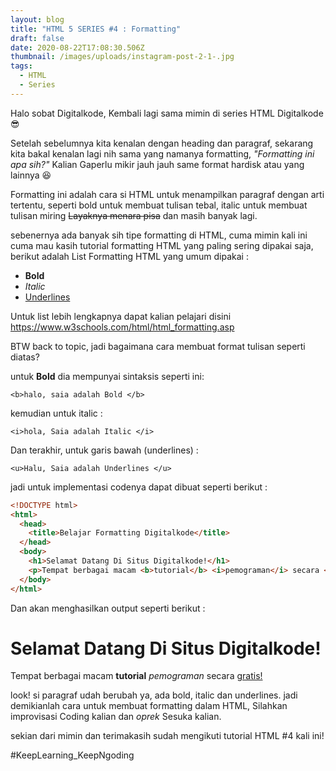 ```yaml
---
layout: blog
title: "HTML 5 SERIES #4 : Formatting"
draft: false
date: 2020-08-22T17:08:30.506Z
thumbnail: /images/uploads/instagram-post-2-1-.jpg
tags:
  - HTML
  - Series
---
```

Halo sobat Digitalkode, Kembali lagi sama mimin di series HTML Digitalkode :sunglasses:

Setelah sebelumnya kita kenalan dengan heading dan paragraf, sekarang kita bakal kenalan lagi nih sama yang namanya formatting, *"Formatting ini apa sih?"* Kalian Gaperlu mikir jauh jauh same format hardisk atau yang lainnya :laughing:

Formatting ini adalah cara si HTML untuk menampilkan paragraf dengan arti tertentu, seperti bold untuk membuat tulisan tebal, italic untuk membuat tulisan miring <del>Layaknya menara pisa</del> dan masih banyak lagi.

sebenernya ada banyak sih tipe formatting di HTML, cuma mimin kali ini cuma mau kasih tutorial formatting HTML yang paling sering dipakai saja, berikut adalah List Formatting HTML yang umum dipakai :

* <b>Bold</b>
* <i>Italic</i>
* <u>Underlines</u>

Untuk list lebih lengkapnya dapat kalian pelajari disini <https://www.w3schools.com/html/html_formatting.asp>

BTW back to topic, jadi bagaimana cara membuat format tulisan seperti diatas?

untuk <b>Bold</b> dia mempunyai sintaksis seperti ini:

`<b>halo, saia adalah Bold </b>`

kemudian untuk italic :

`<i>hola, Saia adalah Italic </i>`

Dan terakhir, untuk garis bawah (underlines) :

`<u>Halu, Saia adalah Underlines </u>`

jadi untuk implementasi codenya dapat dibuat seperti berikut : 

```html
<!DOCTYPE html>
<html>
  <head>
    <title>Belajar Formatting Digitalkode</title>
  </head>
  <body>
    <h1>Selamat Datang Di Situs Digitalkode!</h1>
    <p>Tempat berbagai macam <b>tutorial</b> <i>pemograman</i> secara <u>gratis!</u></p>
  </body>
</html>  
```

Dan akan menghasilkan output seperti berikut :

<h1>Selamat Datang Di Situs Digitalkode!</h1>

<p>Tempat berbagai macam <b>tutorial</b> <i>pemograman</i> secara <u>gratis!</u></p>

look! si paragraf udah berubah ya, ada bold, italic dan underlines. jadi demikianlah cara untuk membuat formatting dalam HTML, Silahkan improvisasi Coding kalian dan *oprek* Sesuka kalian.

sekian dari mimin dan terimakasih sudah mengikuti tutorial HTML #4 kali ini!



\#KeepLearning_KeepNgoding